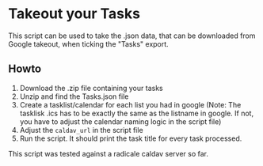 Takeout your Tasks
==================

This script can be used to take the .json data, that
can be downloaded from Google takeout, when ticking the
"Tasks" export.

Howto
-----

1) Download the .zip file containing your tasks
2) Unzip and find the Tasks.json file
3) Create a tasklist/calendar for each list you had in google
   (Note: The tasklisk <name>.ics has to be exactly the same as
   the listname in google. If not, you have to adjust the calendar
   naming logic in the script file)
4) Adjust the `caldav_url` in the script file
5) Run the script. It should print the task title for every task
   processed.

This script was tested against a radicale caldav server so far.
